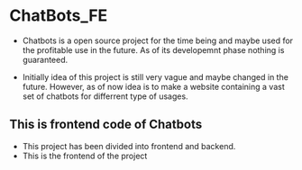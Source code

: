 # ChatBots_FE

* Chatbots is a open source project for the time being and maybe used for the profitable use in the future. As of its developemnt phase nothing is guaranteed.

* Initially idea of this project is still very vague and maybe changed in the future. However, as of now idea is to make a website containing a vast set of chatbots for differrent type of usages. 

## This is frontend code of Chatbots
* This project has been divided into frontend and backend.
* This is the frontend of the project